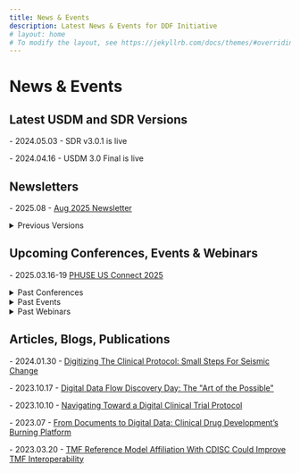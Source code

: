 ```yaml
---
title: News & Events
description: Latest News & Events for DDF Initiative
# layout: home
# To modify the layout, see https://jekyllrb.com/docs/themes/#overriding-theme-defaults
---
```

# News & Events
<p></p>
<H2>Latest USDM and SDR Versions</H2>
<p></p>
- 2024.05.03 - SDR v3.0.1 is live
<p></p>
- 2024.04.16 - USDM 3.0 Final is live
<p></p>
<p></p>
<H2>Newsletters</H2>
<p></p>
- 2025.08 - <a target="_blank" href="https://github.com/transcelerate/ddf-home/blob/main/documents/newsletters/DDF%20Newsletter%20Aug%202025.png">Aug 2025 Newsletter</a> 
<p></p>
<details>
<summary>Previous Versions</summary>
<p></p>
- 2025.06 - <a target="_blank" href="https://github.com/transcelerate/ddf-home/blob/main/documents/newsletters/DDF%20Newsletter%20Jun%202025.png">Jun 2025 Newsletter</a>
<p></p>
- 2025.04 - <a target="_blank" href="https://github.com/transcelerate/ddf-home/blob/main/documents/newsletters/DDF%20Newsletter%20Apr%202025.png">Apr 2025 Newsletter</a>
<p></p>
- 2025.02 - <a target="_blank" href="https://github.com/transcelerate/ddf-home/blob/main/documents/newsletters/DDF%20Newsletter%20Feb%202025.png">Feb 2025 Newsletter</a> 
<p></p>
- 2024.12 - <a target="_blank" href="https://github.com/transcelerate/ddf-home/blob/main/documents/newsletters/Digital%20Data%20Flow%20-%20DEC%202024%20Newsletter.png">Dec 2024 Newsletter</a> 
<p></p>
- 2024.10 - <a target="_blank" href="https://email.transceleratebiopharmainc.com/digital-data-flow-updates-from-transcelerate-biopharma-1024?ecid=ACsprvtK15Q84CU9FKRVNW-L4Kr-g-GglH-jRfJcBAcHasqnmnT08RriJyQdig4ovyVrcYg8ucPb&utm_medium=email&_hsenc=p2ANqtz--5Tm-SGasF1QJHiftEdhtldE0G-v9q03T7OtkKh99lmaOPEZpuGZfHsm-T1TKqCYpRd3Vu4j6YzRkp-4A1FVIfatWEjg&_hsmi=331144906&utm_content=331144906&utm_source=hs_email">October 2024 Newsletter</a> 
<p></p>
- 2024.08 - <a target="_blank" href="https://email.transceleratebiopharmainc.com/digital-data-flow-updates-from-transcelerate-biopharma-4?ecid=ACsprvuUcdhH8THKPHS3zrfQBaRuYMOw6JIao504rkZ8dQY9VknAlPg7pA5MTpEv3Yk7iQE_flu6&utm_source=hs_email&utm_medium=email&utm_content=322117366&_hsenc=p2ANqtz-8hNtmMDbRoxQqBV1dvoNyNQ30iqPa6Gxd4GZiM89ckdEnhczYA_Gcpl78SEk7R3ZnZWo1QRqzv6h2UCvZMABYn4Gb9iw">August 2024 Newsletter</a> 
<p></p>
- 2024.06 - <a target="_blank" href="https://email.transceleratebiopharmainc.com/digital-data-flow-updates-from-transcelerate-biopharma-1?ecid=ACsprvvbwUbJV_xJrtiTAdm6O9V4KJhc3tHfn1x1BFkN87y3onuoemeOBFCN8FuIjKR4DkVCtbr8&utm_medium=email&_hsenc=p2ANqtz-8FsQQf4dimjNnz1X3rlL5jQklAlGc5dymTIajyK2WXYOvSxfQ7Sl2JWXCbTR0JtBhFoMeFGjmBNx8PouCGNdnp9m83Qw&_hsmi=313526622&utm_content=313526622&utm_source=hs_email">June 2024 Newsletter</a> 
<p></p>
- 2024.04 - <a target="_blank" href="https://github.com/transcelerate/ddf-home/blob/main/documents/newsletters/Digital%20Data%20Flow%20-%20APR%202024%20Newsletter.png">April 2024 Newsletter</a> 
<p></p>
- 2024.03 - <a target="_blank" href="https://github.com/transcelerate/ddf-home/blob/main/documents/newsletters/Digital%20Data%20Flow%20-%20MAR%202024%20Newsletter.png">March 2024 Newsletter</a> 
<p></p>
- 2023.12 - <a target="_blank" href="https://github.com/transcelerate/ddf-home/blob/main/documents/newsletters/Digital%20Data%20Flow%20-%20DEC%202023%20Newsletter.png">December 2023 Newsletter</a>
<p></p>
- 2023.08 - <a target="_blank" href="https://github.com/transcelerate/ddf-home/blob/main/documents/newsletters/Digital%20Data%20Flow%20-%20AUG%202023%20Newsletter.png">August 2023 Newsletter</a>
<p></p>
- 2023.06 - <a target="_blank" href="https://github.com/transcelerate/ddf-home/blob/main/documents/newsletters/Digital%20Data%20Flow%20-%20JUN%202023%20Newsletter.png">June 2023 Newsletter</a>
<p></p>
- 2023.04 - <a target="_blank" href="https://github.com/transcelerate/ddf-home/blob/main/documents/newsletters/Digital%20Data%20Flow%20-%20APR%202023%20Newsletter.png">April 2023 Newsletter</a>
<p></p>
- 2023.02 - <a target="_blank" href="https://github.com/transcelerate/ddf-home/blob/main/documents/newsletters/Digital%20Data%20Flow%20-%20FEB%202023%20Newsletter.png">Feb 2023 Newsletter</a>
<p></p>
-  <a target="_blank" href="https://github.com/transcelerate/ddf-home/tree/main/documents/newsletters">Older Versions</a>
</details>
<p></p>
<H2>Upcoming Conferences, Events & Webinars</H2>
<p></p>
- 2025.03.16-19 <a target="_blank" href="https://www.cdisc.org/events/education/external-events/2025/03/phuse-us-connect-2025">PHUSE US Connect 2025</a>
<p></p>
<details>
<summary>Past Conferences</summary>
<p></p>
- 2025.02.03-04 <a target="_blank" href="https://www.scopesummit.com/Data#4">SCOPE US 2025</a>
<p></p>
- 2024.11.10-13 <a target="_blank" href="https://www.phuse-events.org/attend/frontend/reg/thome.csp?pageID=28735&eventID=45&traceRedir=2">PHUSE EU Connect 2024</a>
<p></p>
- 2024.10.29-30 <a target="_blank" href="https://www.scopesummiteurope.com/__;!!H9nueQsQ!-D-aTCTA-UErzNk0kyc9cVOFzfz4kcZ7QTomLdZ8M0Bo6E2Vo8GoQJHqxXvS0xL0fBbCLXhBFh7BWsPIzJYKsz8uBMh1_VPi3fHuvHM$">Summit for Clinical Ops Executives (SCOPE) Europe</a>
<p></p>
- 2024.10.21-24 <a target="_blank" href="https://www.cdisc.org/events/interchange/2024-cdisc-tmf-us-interchange">CDISC + TMF US Interchange 2024</a>
<p></p>
- 2024.10.03-04 <a target="_blank" href="https://innovationgathering.network/">Innovation Network Gathering</a>
<p></p>
- 2024.09.26-10.02 <a target="_blank" href="https://urldefense.com/v3/__https://scdm.org/scdm-2024-annual-conference/">Society for Clinical Data Management (SCDM) 2024 Annual Conference</a>
<p></p>
- 2024.09.17-18 <a target="_blank" href="https://dpharmconference.com/overview">DPHARM Conference 2024</a>
<p></p>
- 2024.07.11 <a target="_blank" href="https://awarenessandimplementation.transceleratebiopharmainc.com/vulcan_tcb_cdisc__;!!H9nueQsQ!-D-aTCTA-UErzNk0kyc9cVOFzfz4kcZ7QTomLdZ8M0Bo6E2Vo8GoQJHqxXvS0xL0fBbCLXhBFh7BWsPIzJYKsz8uBMh1_VPitaqG53I$">Vulcan UDP (Utilizing the Digital Protocol): Collaborating to Accelerate ICH M11 and End User Value</a>
<p></p>
- 2024.07.02 <a target="_blank" href="https://www.cdisc.org/events/webinar/digital-data-flow-project-phase-4-informational-webinar">CDISC Digital Data Flow Project Phase 4 Informational Webinar</a>
<p></p>
- 2024.04.22-26 <a target="_blank" href="https://informaconnect.com/data-driven-hybrid-full-decentralized-trials/">Data Driven, Hybrid and Full Decentralized Clinical Trials 2024</a>
<p></p>
- 2023.11.05-08 <a target="_blank" href="https://www.cdisc.org/events/education/external-events/2023/11/phuse-eu-connect-2023">PHUSE EU Connect 2023</a>
<p></p>
- 2023.10.18-19 <a target="_blank" href="https://www.cdisc.org/events/interchange/2023-us-interchange">CDISC US Interchange 2023</a>
<p></p>
- 2023.06.25-29 <a target="_blank" href="https://www.diaglobal.org/en/flagship/dia-2023">DIA Global Annual Meeting 2023</a>
<p></p>
- 2023.04.26-27 <a target="_blank" href="https://www.cdisc.org/events/interchange/2023-europe-interchange">CDISC EU Interchange 2023</a>
<p></p>
- 2023.04.18-20 <a target="_blank" href="https://informaconnect.com/decentralized-clinical-trials/">Decentralized Clinical Trials Conference 2023</a>
<p></p>
</details>
<details>
<summary>Past Events</summary>
<p></p>
- 2024.10.10 <a target="_blank" href="https://transcelerate.github.io/ddf-home/ddf-in-action.html">DDF In Action Day 2024</a>
<p></p>
- 2023.09.19 <a target="_blank" href="https://transcelerate.github.io/ddf-home/2023_discovery_day.html">DDF Discovery Day</a>
<p></p>
- 2022.09.12 <a target="_blank" href="https://transcelerate.github.io/ddf-home/CaT_home.html">DDF Connectathon</a>
<p></p>
</details>
<details>
<summary>Past Webinars</summary>
<p></p>
- 2024.12.05 <a target="_blank" href="https://www.transceleratebiopharmainc.com/events/webinar-digital-data-flow-ddf-solution-showcase-december-2024/">DDF Solution Showcase Webinar Series #2</a>
<p></p>
- 2024.09.26 <a target="_blank" href="https://www.transceleratebiopharmainc.com/events/digital-data-flow-ddf-solution-showcase-fall-2024/">DDF Solution Showcase Webinar Series #1</a>
<p></p>
- 2023.12.13 <a target="_blank" href="https://www.youtube.com/watch?v=nX86V8TJISw">DDF Modernizing Clinical Trials Using Digitized Protocol Information</a>  
<p></p>
- 2023.09.14 <a target="_blank" href="https://www.cdisc.org/events/webinar/digital-data-flow-project-phase-3-informational-webinar">Digital Data Flow Project Phase 3 Informational Webinar (CDISC)</a> 
<p></p>
- 2022.10.01 <a target="_blank" href="https://www.youtube.com/watch?v=IbmGLtfAW9o">Digital Data Flow DDF Connectathon Results and Outcomes</a>
<p></p>
- 2022.05.11 <a target="_blank" href="https://www.youtube.com/watch?v=II5Cuq4Q7QE">DDF Webinar - Cross Industry Collaboration Part 2</a>  
<p></p>
- 2022.03.01 <a target="_blank" href="https://www.youtube.com/watch?v=O6qqTSz8ls0">DDF Webinar - Cross Industry Collaboration Part 1</a>
<p></p>
- 2021.11.16 <a target="_blank" href="https://www.youtube.com/watch?v=pfTI7aBMv0Y">Digital Data Flow (DDF): Modernizing Clinical Trials by Enabling A Digital Work Flow</a>
<p></p>
- 2019.11.05 <a target="_blank" href="https://www.youtube.com/watch?v=rfFjIM9XG3o">Transforming Clinical Trial Start Up with Digital Data Flow: A Solution Framework</a>
<p></p>
</details>
<p></p>
<p></p>
<H2>Articles, Blogs, Publications</H2>
<p></p>
- 2024.01.30 -  <a target="_blank" href="https://www.clinicalleader.com/doc/digitizing-the-clinical-protocol-small-steps-for-seismic-change-0001">Digitizing The Clinical Protocol: Small Steps For Seismic Change</a>
<p></p>
- 2023.10.17 - <a target="_blank" href="https://www.transceleratebiopharmainc.com/digital-data-flow-discovery-day-the-art-of-the-possible/">Digital Data Flow Discovery Day: The "Art of the Possible"</a>
<p></p>
- 2023.10.10 - <a target="_blank" href="https://www.appliedclinicaltrialsonline.com/view/navigating-toward-a-digital-clinical-trial-protocol">Navigating Toward a Digital Clinical Trial Protocol</a>
<p></p>
- 2023.07 - <a target="_blank" href="https://globalforum.diaglobal.org/issue/july-2023/from-documents-to-digital-data-clinical-drug-developments-burning-platform/">From Documents to Digital Data: Clinical Drug Development’s Burning Platform</a>
<p></p>
- 2023.03.20 - <a target="_blank" href="https://www.clinicalleader.com/doc/tmf-reference-model-affiliation-with-cdisc-could-improve-tmf-interoperability-0001">TMF Reference Model Affiliation With CDISC Could Improve TMF Interoperability</a>
<p></p>



